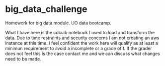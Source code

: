 # big_data_challenge
Homework for big data module. UO data bootcamp.

What I have here is the coloab notebook I used to load and transform the data. Due to time restraints and security concerns I am not creating an aws instance at this
time. I feel confident the work here will qualify as at least a minimun requirement to avoid a incomplete or a grade of f. If the grader does not feel this is the
case contact me and we can discuss what changes need to be made. 